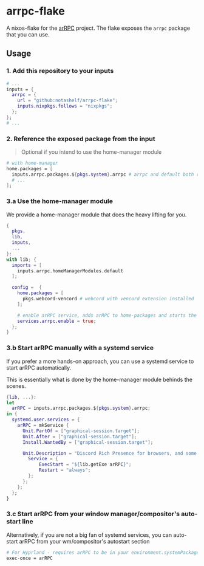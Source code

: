 # arrpc-flake

A nixos-flake for the [arRPC](https://github.com/OpenAsar/arrpc) project. The flake exposes the `arrpc` package that you can use.

## Usage

### 1. Add this repository to your inputs

```nix
# ...
inputs = {
  arrpc = {
    url = "github:notashelf/arrpc-flake";
    inputs.nixpkgs.follows = "nixpkgs";
  };
};
# ...
```

### 2. Reference the exposed package from the input

> Optional if you intend to use the home-manager module

```nix
# with home-manager
home.packages = [
  inputs.arrpc.packages.${pkgs.system}.arrpc # arrpc and default both refer to the same derivation
  # ...
];
```

### 3.a Use the home-manager module

We provide a home-manager module that does the heavy lifting for you.

```nix
{
  pkgs,
  lib,
  inputs,
  ...
}:
with lib; {
  imports = [
    inputs.arrpc.homeManagerModules.default
  ];

  config =  {
    home.packages = [
      pkgs.webcord-vencord # webcord with vencord extension installed
    ];

    # enable arRPC service, adds arRPC to home-packages and starts the systemd service for you
    services.arrpc.enable = true;
  };
}


```

### 3.b Start arRPC manually with a systemd service

If you prefer a more hands-on approach, you can use a systemd service to start arRPC automatically.

This is essentially what is done by the home-manager module behinds the scenes.

```nix
{lib, ...}:
let
  arRPC = inputs.arrpc.packages.${pkgs.system}.arrpc;
in {
  systemd.user.services = {
    arRPC = mkService {
      Unit.PartOf = ["graphical-session.target"];
      Unit.After = ["graphical-session.target"];
      Install.WantedBy = ["graphical-session.target"];

      Unit.Description = "Discord Rich Presence for browsers, and some custom clients";
        Service = {
            ExecStart = "${lib.getExe arRPC}";
            Restart = "always";
        };
      };
    };
  };
}
```

### 3.c Start arRPC from your window manager/compositor's auto-start line

Alternatively, if you are not a big fan of systemd services, you can auto-start arRPC from your wm/compositor's autostart section

```nix
# For Hyprland - requires arRPC to be in your environment.systemPackages or home.packages
exec-once = arRPC
```
